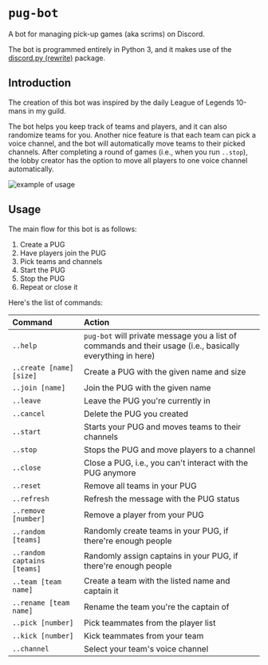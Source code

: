 # `pug-bot`
A bot for managing pick-up games (aka scrims) on Discord.

The bot is programmed entirely in Python 3, and it makes use of the [discord.py (rewrite)](https://github.com/Rapptz/discord.py) package.

## Introduction
The creation of this bot was inspired by the daily League of Legends 10-mans in my guild.

The bot helps you keep track of teams and players, and it can also randomize teams for you. Another nice feature is that each team can pick a voice channel, and the bot will automatically move teams to their picked channels. After completing a round of games (i.e., when you run `..stop`), the lobby creator has the option to move all players to one voice channel automatically.

![example of usage](https://imgur.com/qv5WTkJ.png)

## Usage
The main flow for this bot is as follows:

1. Create a PUG
2. Have players join the PUG
3. Pick teams and channels
4. Start the PUG
5. Stop the PUG
6. Repeat or close it

Here's the list of commands:

| Command | Action
| :---- | :----
| `..help` | `pug-bot` will private message you a list of commands and their usage (i.e., basically everything in here)
| `..create [name] [size]` | Create a PUG with the given name and size
| `..join [name]` | Join the PUG with the given name
| `..leave` | Leave the PUG you're currently in
| `..cancel` | Delete the PUG you created
| `..start` | Starts your PUG and moves teams to their channels
| `..stop` | Stops the PUG and move players to a channel
| `..close` | Close a PUG, i.e., you can't interact with the PUG anymore
| `..reset` | Remove all teams in your PUG
| `..refresh` | Refresh the message with the PUG status
| `..remove [number]` | Remove a player from your PUG
| `..random [teams]` | Randomly create teams in your PUG, if there're enough people
| `..random captains [teams]` | Randomly assign captains in your PUG, if there're enough people
| `..team [team name]` | Create a team with the listed name and captain it
| `..rename [team name]` | Rename the team you're the captain of
| `..pick [number]` | Pick teammates from the player list
| `..kick [number]` | Kick teammates from your team
| `..channel` | Select your team's voice channel